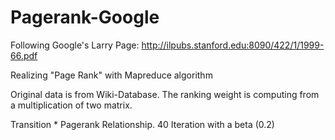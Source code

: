 # Pagerank-Google

Following Google's Larry Page: http://ilpubs.stanford.edu:8090/422/1/1999-66.pdf

Realizing "Page Rank" with Mapreduce algorithm

Original data is from Wiki-Database. The ranking weight is computing from a multiplication of two matrix. 

Transition * Pagerank Relationship. 
40 Iteration with a beta (0.2)
